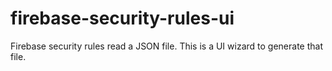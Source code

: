 firebase-security-rules-ui
==========================

Firebase security rules read a JSON file. This is a UI wizard to generate that file.
